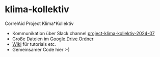 # klima-kollektiv
CorrelAid Project Klima*Kollektiv

* Kommunikation über Slack channel [project-klima-kollektiv-2024-07](https://correlaid.slack.com/archives/C07DAG9RR52)
* Große Dateien im [Google Drive Ordner](https://drive.google.com/drive/u/0/folders/1NIZPTE6bbTeMzjccTsxFNPS_JI491H-i)
* [Wiki](https://github.com/CorrelAid/klima-kollektiv/wiki) für tutorials etc.
* Gemeinsamer Code hier :-)
